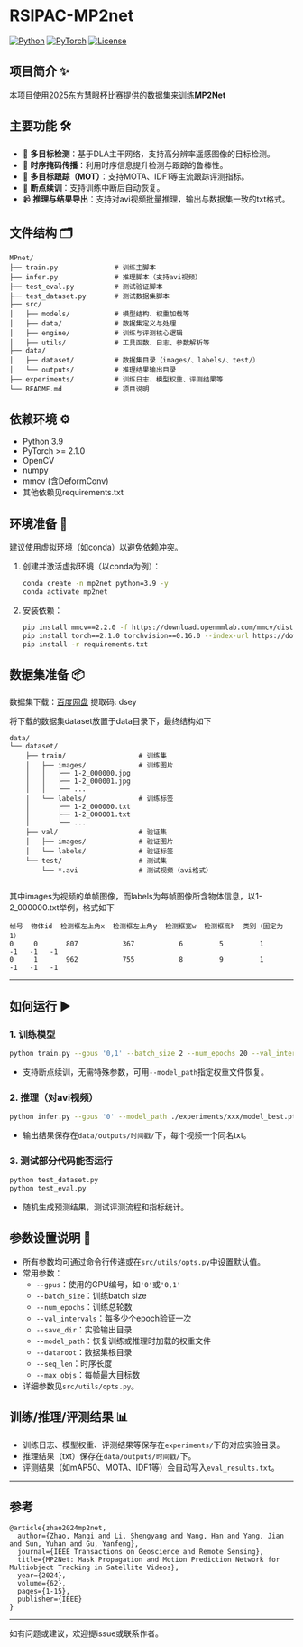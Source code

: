 # RSIPAC-MP2net 

[![Python](https://img.shields.io/badge/python-3.9+-blue?logo=python)](https://www.python.org/)
[![PyTorch](https://img.shields.io/badge/PyTorch-2.1+-ee4c2c?logo=pytorch)](https://pytorch.org/)
[![License](https://img.shields.io/badge/license-MIT-green)](./LICENSE)

## 项目简介 ✨

本项目使用2025东方慧眼杯比赛提供的数据集来训练**MP2Net**

## 主要功能 🛠️
- 🎯 **多目标检测**：基于DLA主干网络，支持高分辨率遥感图像的目标检测。
- 🔄 **时序掩码传播**：利用时序信息提升检测与跟踪的鲁棒性。
- 🏃 **多目标跟踪（MOT）**：支持MOTA、IDF1等主流跟踪评测指标。
- 💾 **断点续训**：支持训练中断后自动恢复。
- 📹 **推理与结果导出**：支持对avi视频批量推理，输出与数据集一致的txt格式。

## 文件结构 🗂️
```
MPnet/
├── train.py              # 训练主脚本
├── infer.py              # 推理脚本（支持avi视频）
├── test_eval.py          # 测试验证脚本
├── test_dataset.py       # 测试数据集脚本
├── src/
│   ├── models/           # 模型结构、权重加载等
│   ├── data/             # 数据集定义与处理
│   ├── engine/           # 训练与评测核心逻辑
│   ├── utils/            # 工具函数、日志、参数解析等
├── data/
│   ├── dataset/          # 数据集目录（images/、labels/、test/）
│   └── outputs/          # 推理结果输出目录
├── experiments/          # 训练日志、模型权重、评测结果等
└── README.md             # 项目说明
```

## 依赖环境 ⚙️
- Python 3.9
- PyTorch >= 2.1.0
- OpenCV
- numpy
- mmcv (含DeformConv)
- 其他依赖见requirements.txt

## 环境准备 🧰

建议使用虚拟环境（如conda）以避免依赖冲突。

1. 创建并激活虚拟环境（以conda为例）：
   ```bash
   conda create -n mp2net python=3.9 -y
   conda activate mp2net
   ```
2. 安装依赖：
   ```bash
   pip install mmcv==2.2.0 -f https://download.openmmlab.com/mmcv/dist/cu121/torch2.1/index.html   # 建议最先安装
   pip install torch==2.1.0 torchvision==0.16.0 --index-url https://download.pytorch.org/whl/cu121
   pip install -r requirements.txt
   ```

## 数据集准备 📦

数据集下载：[百度网盘](https://pan.baidu.com/s/10MHXqTr2JlVwrSi3LDcvIw?pwd=dsey) 提取码: dsey

将下载的数据集dataset放置于data目录下，最终结构如下
```
data/
└── dataset/
    ├── train/                  # 训练集
    │   ├── images/             # 训练图片
    │   │   ├── 1-2_000000.jpg
    │   │   ├── 1-2_000001.jpg
    │   │   └── ... 
    │   └── labels/             # 训练标签
    │       ├── 1-2_000000.txt
    │       ├── 1-2_000001.txt
    │       └── ...
    ├── val/                    # 验证集
    │   ├── images/             # 验证图片
    │   └── labels/             # 验证标签
    └── test/                   # 测试集
        └── *.avi               # 测试视频（avi格式）
  
```
其中images为视频的单帧图像，而labels为每帧图像所含物体信息，以1-2_000000.txt举例，格式如下
```
帧号  物体id  检测框左上角x  检测框左上角y  检测框宽w  检测框高h  类别（固定为1）  
0     0       807           367           6         5         1         -1   -1   -1
0     1       962           755           8         9         1         -1   -1   -1
```



---

## 如何运行 ▶️

### 1. 训练模型
```bash
python train.py --gpus '0,1' --batch_size 2 --num_epochs 20 --val_intervals 2 
```
- 支持断点续训，无需特殊参数，可用`--model_path`指定权重文件恢复。

### 2. 推理（对avi视频）
```bash
python infer.py --gpus '0' --model_path ./experiments/xxx/model_best.pth --dataroot ./data/dataset
```
- 输出结果保存在`data/outputs/时间戳/`下，每个视频一个同名txt。

### 3. 测试部分代码能否运行
```bash
python test_dataset.py
python test_eval.py 
```
- 随机生成预测结果，测试评测流程和指标统计。

## 参数设置说明 📝
- 所有参数均可通过命令行传递或在`src/utils/opts.py`中设置默认值。
- 常用参数：
  - `--gpus`：使用的GPU编号，如`'0'`或`'0,1'`
  - `--batch_size`：训练batch size
  - `--num_epochs`：训练总轮数
  - `--val_intervals`：每多少个epoch验证一次
  - `--save_dir`：实验输出目录
  - `--model_path`：恢复训练或推理时加载的权重文件
  - `--dataroot`：数据集根目录
  - `--seq_len`：时序长度
  - `--max_objs`：每帧最大目标数
- 详细参数见`src/utils/opts.py`。

## 训练/推理/评测结果 📊
- 训练日志、模型权重、评测结果等保存在`experiments/`下的对应实验目录。
- 推理结果（txt）保存在`data/outputs/时间戳/`下。
- 评测结果（如mAP50、MOTA、IDF1等）会自动写入`eval_results.txt`。

---

## 参考
```
@article{zhao2024mp2net,
  author={Zhao, Manqi and Li, Shengyang and Wang, Han and Yang, Jian and Sun, Yuhan and Gu, Yanfeng},
  journal={IEEE Transactions on Geoscience and Remote Sensing}, 
  title={MP2Net: Mask Propagation and Motion Prediction Network for Multiobject Tracking in Satellite Videos}, 
  year={2024},
  volume={62},
  pages={1-15},
  publisher={IEEE}
}
```
---

如有问题或建议，欢迎提issue或联系作者。
